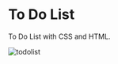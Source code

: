 # To Do List

To Do List with CSS and HTML.

![todolist](https://user-images.githubusercontent.com/96800792/196550207-19d3a445-0468-4aae-b699-b76e34a1e499.jpg)
